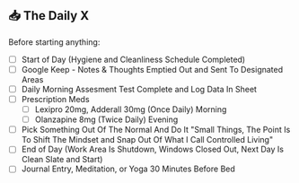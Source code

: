 ## 📥 The Daily X

Before starting anything:  
- [ ] Start of Day (Hygiene and Cleanliness Schedule Completed)
- [ ] Google Keep - Notes & Thoughts Emptied Out and Sent To Designated Areas
- [ ] Daily Morning Assesment Test Complete and Log Data In Sheet
- [ ] Prescription Meds
    - [ ] Lexipro 20mg, Adderall 30mg (Once Daily) Morning   
    - [ ] Olanzapine 8mg (Twice Daily) Evening
- [ ] Pick Something Out Of The Normal And Do It "Small Things, The Point Is To Shift The Mindset and Snap Out Of What I Call Controlled Living"  
- [ ] End of Day (Work Area Is Shutdown, Windows Closed Out, Next Day Is Clean Slate and Start)
- [ ] Journal Entry, Meditation, or Yoga 30 Minutes Before Bed
